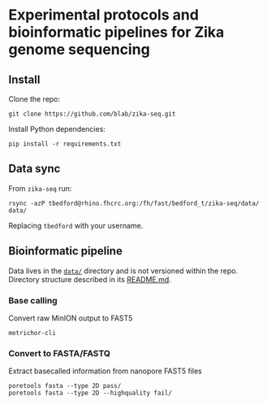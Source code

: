 # Experimental protocols and bioinformatic pipelines for Zika genome sequencing

## Install

Clone the repo:

    git clone https://github.com/blab/zika-seq.git

Install Python dependencies:

    pip install -r requirements.txt

## Data sync

From `zika-seq` run:

    rsync -azP tbedford@rhino.fhcrc.org:/fh/fast/bedford_t/zika-seq/data/ data/

Replacing `tbedford` with your username.

## Bioinformatic pipeline

Data lives in the [`data/`](data/) directory and is not versioned within the repo. Directory structure described in its [README.md](data/).

### Base calling

Convert raw MinION output to FAST5

    metrichor-cli

### Convert to FASTA/FASTQ

Extract basecalled information from nanopore FAST5 files

    poretools fasta --type 2D pass/
    poretools fasta --type 2D --highquality fail/
